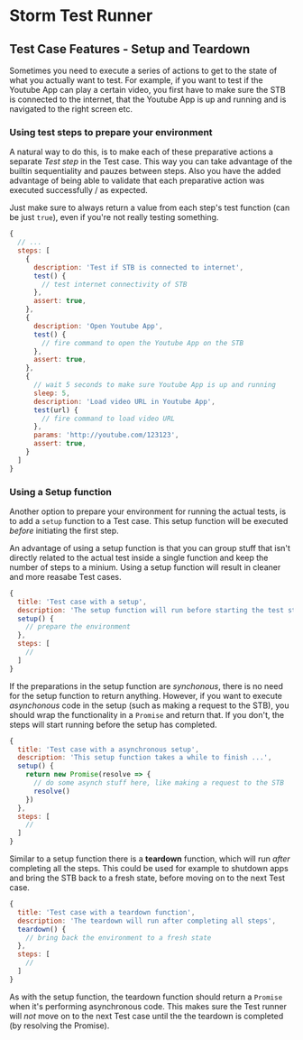 # Storm Test Runner

## Test Case Features - Setup and Teardown

Sometimes you need to execute a series of actions to get to the state of what you actually want to test. For example, if you want to test if the Youtube App can play a certain video, you first have to make sure the STB is connected to the internet, that the Youtube App is up and running and is navigated to the right screen etc.

### Using test steps to prepare your environment

A natural way to do this, is to make each of these preparative actions a separate *Test step* in the Test case. This way you can take advantage of the builtin sequentiality and pauzes between steps. Also you have the added advantage of being able to validate that each preparative action was executed successfully / as expected.

Just make sure to always return a value from each step's test function (can be just `true`), even if you're not really testing something.

```js
{
  // ...
  steps: [
    {
      description: 'Test if STB is connected to internet',
      test() {
        // test internet connectivity of STB
      },
      assert: true,
    },
    {
      description: 'Open Youtube App',
      test() {
        // fire command to open the Youtube App on the STB
      },
      assert: true,
    },
    {
      // wait 5 seconds to make sure Youtube App is up and running
      sleep: 5,
      description: 'Load video URL in Youtube App',
      test(url) {
        // fire command to load video URL
      },
      params: 'http://youtube.com/123123',
      assert: true,
    }
  ]
}
```

### Using a Setup function

Another option to prepare your environment for running the actual tests, is to add a `setup` function to a Test case. This setup function will be executed _before_ initiating the first step.

An advantage of using a setup function is that you can group stuff that isn't directly related to the actual test inside a single function and keep the number of steps to a minium. Using a setup function will result in cleaner and more reasabe Test cases.

```js
{
  title: 'Test case with a setup',
  description: 'The setup function will run before starting the test steps',
  setup() {
    // prepare the environment
  },
  steps: [
    //
  ]
}
```

If the preparations in the setup function are *synchonous*, there is no need for the setup function to return anything. However, if you want to execute *asynchonous* code in the setup (such as making a request to the STB), you should wrap the functionality in a `Promise` and return that. If you don't, the steps will start running before the setup has completed.

```js
{
  title: 'Test case with a asynchronous setup',
  description: 'This setup function takes a while to finish ...',
  setup() {
    return new Promise(resolve => {
      // do some asynch stuff here, like making a request to the STB
      resolve()
    })
  },
  steps: [
    //
  ]
}
```

Similar to a setup function there is a **teardown** function, which will run *after* completing all the steps. This could be used for example to shutdown apps and bring the STB back to a fresh state, before moving on to the next Test case.

```js
{
  title: 'Test case with a teardown function',
  description: 'The teardown will run after completing all steps',
  teardown() {
    // bring back the environment to a fresh state
  },
  steps: [
    //
  ]
}
```

As with the setup function, the teardown function should return a `Promise` when it's performing asynchronous code. This makes sure the Test runner will *not* move on to the next Test case until the the teardown is completed (by resolving the Promise).
